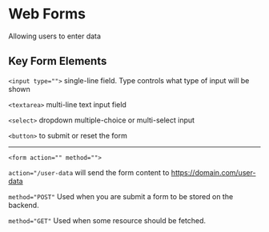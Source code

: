 # Web Forms

Allowing users to enter data

## Key Form Elements

`<input type="">` single-line field. Type controls what type of input will be shown

`<textarea>` multi-line text input field

`<select>` dropdown multiple-choice or multi-select input

`<button>` to submit or reset the form

<hr

`<form action="" method="">`

`action="/user-data` will send the form content to <https://domain.com/user-data>

`method="POST"` Used when you are submit a form to be stored on the backend.

`method="GET"` Used when some resource should be fetched.
